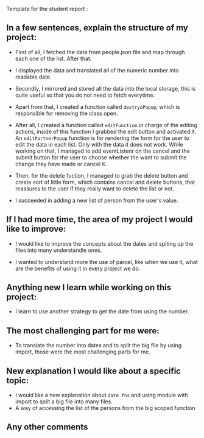 Template for the student report :
## In a few sentences, explain the structure of my project:

- First of all, I fetched the data from people.json file and map through each one of the list. After that.

- I displayed the data and translated all of the numeric number into readable date.

- Secondly, I mirrored and stored all the data into the local storage, this is quite useful so that you do not need to fetch everytime.

- Apart from that, I created a function called `destryoPopup`, which is responsible for removing the class open.

- After all, I created a function called `editFunction` in charge of the editing actions, inside of this function I grabbed the edit button and activated it. An `editPartnerPopup` function is for rendering the form for the user to edit the data in each list. Only with the data it does not work. While working on that, I managed to add eventListenr on the cancel and the submit button for the user to choose whether the want to submit the change they have made or cancel it.

- Then, for the delete fuction, I managed to grab the delete button and create sort of little form, which contains cancel and delete buttons, that reassures to the user if they really want to delete the list or not.

- I succeeded in adding a new list of person from the user's value.

## If I had more time, the area of my project I would like to improve:

- I would like to improve the concepts about the dates and spiting up the files into many understandle ones.

- I wanted to understand more the use of parcel, like when we use it, what are the benefits of using it in every project we do.

## Anything new I learn while working on this project:

- I learn to use another strategy to get the date from using the number.

## The most challenging part for me were:

- To translate the number into dates and to split the big file by using import, those were the most challenging parts for me.

## New explanation I would like about a specific topic:

- I would like a new explanation about `date fns` and using module with import to split a big file into many files.
- A way of accessing the list of the persons from the big scoped function

## Any other comments